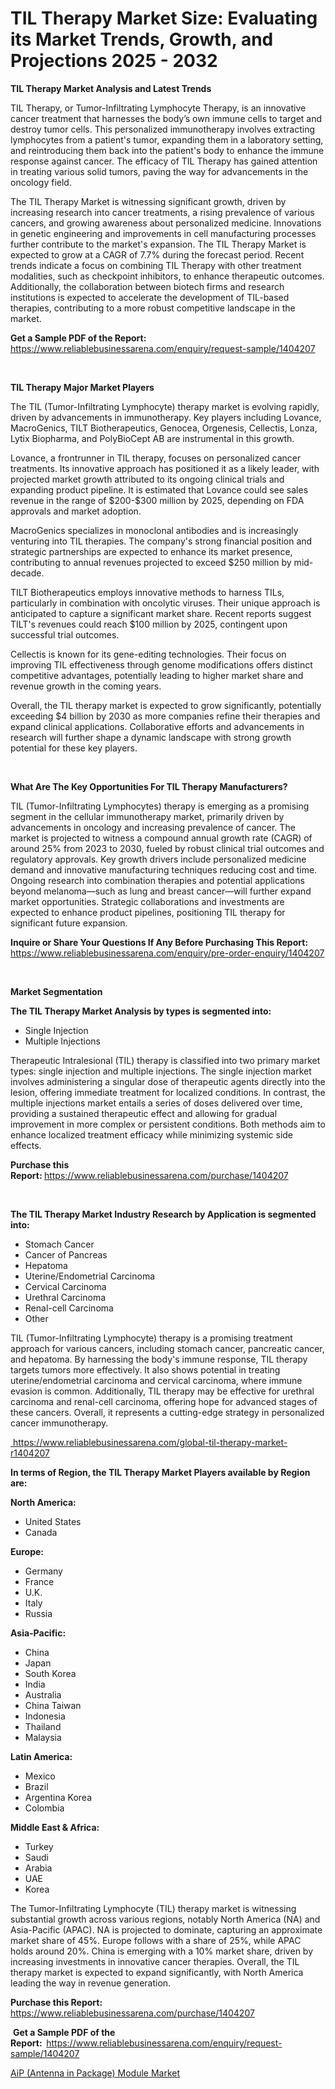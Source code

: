<p><h1>TIL Therapy Market Size: Evaluating its Market Trends, Growth, and Projections 2025 - 2032</h1></p><p><strong>TIL Therapy Market Analysis and Latest Trends</strong></p>
<p><p>TIL Therapy, or Tumor-Infiltrating Lymphocyte Therapy, is an innovative cancer treatment that harnesses the body’s own immune cells to target and destroy tumor cells. This personalized immunotherapy involves extracting lymphocytes from a patient's tumor, expanding them in a laboratory setting, and reintroducing them back into the patient's body to enhance the immune response against cancer. The efficacy of TIL Therapy has gained attention in treating various solid tumors, paving the way for advancements in the oncology field.</p><p>The TIL Therapy Market is witnessing significant growth, driven by increasing research into cancer treatments, a rising prevalence of various cancers, and growing awareness about personalized medicine. Innovations in genetic engineering and improvements in cell manufacturing processes further contribute to the market's expansion. The TIL Therapy Market is expected to grow at a CAGR of 7.7% during the forecast period. Recent trends indicate a focus on combining TIL Therapy with other treatment modalities, such as checkpoint inhibitors, to enhance therapeutic outcomes. Additionally, the collaboration between biotech firms and research institutions is expected to accelerate the development of TIL-based therapies, contributing to a more robust competitive landscape in the market.</p></p>
<p><strong>Get a Sample PDF of the Report:&nbsp;</strong> <a href="https://www.reliablebusinessarena.com/enquiry/request-sample/1404207?utm_campaign=2793&utm_medium=2&utm_source=Github&utm_content=ia&utm_term=28032025&utm_id=til-therapy">https://www.reliablebusinessarena.com/enquiry/request-sample/1404207</a></p>
<p>&nbsp;</p>
<p><strong>TIL Therapy Major Market Players</strong></p>
<p><p>The TIL (Tumor-Infiltrating Lymphocyte) therapy market is evolving rapidly, driven by advancements in immunotherapy. Key players including Lovance, MacroGenics, TILT Biotherapeutics, Genocea, Orgenesis, Cellectis, Lonza, Lytix Biopharma, and PolyBioCept AB are instrumental in this growth.</p><p>Lovance, a frontrunner in TIL therapy, focuses on personalized cancer treatments. Its innovative approach has positioned it as a likely leader, with projected market growth attributed to its ongoing clinical trials and expanding product pipeline. It is estimated that Lovance could see sales revenue in the range of $200-$300 million by 2025, depending on FDA approvals and market adoption.</p><p>MacroGenics specializes in monoclonal antibodies and is increasingly venturing into TIL therapies. The company's strong financial position and strategic partnerships are expected to enhance its market presence, contributing to annual revenues projected to exceed $250 million by mid-decade.</p><p>TILT Biotherapeutics employs innovative methods to harness TILs, particularly in combination with oncolytic viruses. Their unique approach is anticipated to capture a significant market share. Recent reports suggest TILT's revenues could reach $100 million by 2025, contingent upon successful trial outcomes.</p><p>Cellectis is known for its gene-editing technologies. Their focus on improving TIL effectiveness through genome modifications offers distinct competitive advantages, potentially leading to higher market share and revenue growth in the coming years.</p><p>Overall, the TIL therapy market is expected to grow significantly, potentially exceeding $4 billion by 2030 as more companies refine their therapies and expand clinical applications. Collaborative efforts and advancements in research will further shape a dynamic landscape with strong growth potential for these key players.</p></p>
<p>&nbsp;</p>
<p><strong>What Are The Key Opportunities For TIL Therapy Manufacturers?</strong></p>
<p><p>TIL (Tumor-Infiltrating Lymphocytes) therapy is emerging as a promising segment in the cellular immunotherapy market, primarily driven by advancements in oncology and increasing prevalence of cancer. The market is projected to witness a compound annual growth rate (CAGR) of around 25% from 2023 to 2030, fueled by robust clinical trial outcomes and regulatory approvals. Key growth drivers include personalized medicine demand and innovative manufacturing techniques reducing cost and time. Ongoing research into combination therapies and potential applications beyond melanoma—such as lung and breast cancer—will further expand market opportunities. Strategic collaborations and investments are expected to enhance product pipelines, positioning TIL therapy for significant future expansion.</p></p>
<p><strong>Inquire or Share Your Questions If Any Before Purchasing This Report:</strong> <a href="https://www.reliablebusinessarena.com/enquiry/pre-order-enquiry/1404207?utm_campaign=2793&utm_medium=2&utm_source=Github&utm_content=ia&utm_term=28032025&utm_id=til-therapy">https://www.reliablebusinessarena.com/enquiry/pre-order-enquiry/1404207</a></p>
<p>&nbsp;</p>
<p><strong>Market Segmentation</strong></p>
<p><strong>The TIL Therapy Market Analysis by types is segmented into:</strong></p>
<p><ul><li>Single Injection</li><li>Multiple Injections</li></ul></p>
<p><p>Therapeutic Intralesional (TIL) therapy is classified into two primary market types: single injection and multiple injections. The single injection market involves administering a singular dose of therapeutic agents directly into the lesion, offering immediate treatment for localized conditions. In contrast, the multiple injections market entails a series of doses delivered over time, providing a sustained therapeutic effect and allowing for gradual improvement in more complex or persistent conditions. Both methods aim to enhance localized treatment efficacy while minimizing systemic side effects.</p></p>
<p><strong>Purchase this Report:&nbsp;</strong><a href="https://www.reliablebusinessarena.com/purchase/1404207?utm_campaign=2793&utm_medium=2&utm_source=Github&utm_content=ia&utm_term=28032025&utm_id=til-therapy">https://www.reliablebusinessarena.com/purchase/1404207</a></p>
<p>&nbsp;</p>
<p><strong>The TIL Therapy Market Industry Research by Application is segmented into:</strong></p>
<p><ul><li>Stomach Cancer</li><li>Cancer of Pancreas</li><li>Hepatoma</li><li>Uterine/Endometrial Carcinoma</li><li>Cervical Carcinoma</li><li>Urethral Carcinoma</li><li>Renal-cell Carcinoma</li><li>Other</li></ul></p>
<p><p>TIL (Tumor-Infiltrating Lymphocyte) therapy is a promising treatment approach for various cancers, including stomach cancer, pancreatic cancer, and hepatoma. By harnessing the body's immune response, TIL therapy targets tumors more effectively. It also shows potential in treating uterine/endometrial carcinoma and cervical carcinoma, where immune evasion is common. Additionally, TIL therapy may be effective for urethral carcinoma and renal-cell carcinoma, offering hope for advanced stages of these cancers. Overall, it represents a cutting-edge strategy in personalized cancer immunotherapy.</p></p>
<p><a href="https://www.reliablebusinessarena.com/global-til-therapy-market-r1404207?utm_campaign=2793&utm_medium=2&utm_source=Github&utm_content=ia&utm_term=28032025&utm_id=til-therapy">&nbsp;https://www.reliablebusinessarena.com/global-til-therapy-market-r1404207</a></p>
<p><strong>In terms of Region, the TIL Therapy Market Players available by Region are:</strong></p>
<p>
    <p> <strong> North America: </strong>
        <ul>
            <li>United States</li>
            <li>Canada</li>
        </ul>
        </p> 
    <p> <strong> Europe: </strong>
        <ul>
            <li>Germany</li>
            <li>France</li>
            <li>U.K.</li>
            <li>Italy</li>
            <li>Russia</li>
        </ul>
        </p> 
    <p> <strong> Asia-Pacific: </strong>
        <ul>
            <li>China</li>
            <li>Japan</li>
            <li>South Korea</li>
            <li>India</li>
            <li>Australia</li>
            <li>China Taiwan</li>
            <li>Indonesia</li>
            <li>Thailand</li>
            <li>Malaysia</li>
        </ul>
        </p> 
    <p> <strong> Latin America: </strong>
        <ul>
            <li>Mexico</li>
            <li>Brazil</li>
            <li>Argentina Korea</li>
            <li>Colombia</li>
        </ul>
        </p> 
    <p> <strong> Middle East & Africa: </strong>
        <ul>
            <li>Turkey</li>
            <li>Saudi</li>
            <li>Arabia</li>
            <li>UAE</li>
            <li>Korea</li>
        </ul>
    </p>
    </p>
<p><p>The Tumor-Infiltrating Lymphocyte (TIL) therapy market is witnessing substantial growth across various regions, notably North America (NA) and Asia-Pacific (APAC). NA is projected to dominate, capturing an approximate market share of 45%. Europe follows with a share of 25%, while APAC holds around 20%. China is emerging with a 10% market share, driven by increasing investments in innovative cancer therapies. Overall, the TIL therapy market is expected to expand significantly, with North America leading the way in revenue generation.</p></p>
<p><strong>Purchase this Report: </strong><a href="https://www.reliablebusinessarena.com/purchase/1404207?utm_campaign=2793&utm_medium=2&utm_source=Github&utm_content=ia&utm_term=28032025&utm_id=til-therapy">https://www.reliablebusinessarena.com/purchase/1404207</a></p>
<p>&nbsp;<strong>Get a Sample PDF of the Report:&nbsp;&nbsp;</strong><a href="https://www.reliablebusinessarena.com/enquiry/request-sample/1404207?utm_campaign=2793&utm_medium=2&utm_source=Github&utm_content=ia&utm_term=28032025&utm_id=til-therapy">https://www.reliablebusinessarena.com/enquiry/request-sample/1404207</a></p>
<p><strong></strong></p>
<p><p><a href="https://github.com/berbelsagwan/Market-Research-Report-List-1/blob/main/aip-antenna-in-package-module-market.md?utm_campaign=2793&utm_medium=2&utm_source=Github&utm_content=ia&utm_term=28032025&utm_id=til-therapy">AiP (Antenna in Package) Module Market</a></p></p>